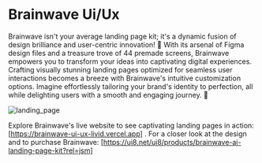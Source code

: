 # Brainwave Ui/Ux
Brainwave isn't your average landing page kit; it's a dynamic fusion of design brilliance and user-centric innovation! 🌟 With its arsenal of Figma design files and a treasure trove of 44 premade screens, Brainwave empowers you to transform your ideas into captivating digital experiences. Crafting visually stunning landing pages optimized for seamless user interactions becomes a breeze with Brainwave's intuitive customization options. Imagine effortlessly tailoring your brand's identity to perfection, all while delighting users with a smooth and engaging journey. 💼

![landing_page](https://github.com/kh-mahmoud/Brainwave-Ui-Ux/assets/97807779/26957feb-0dd0-4305-b04e-6a9fb9bf950b)


Explore Brainwave's live website to see captivating landing pages in action: [https://brainwave-ui-ux-livid.vercel.app] .
For a closer look at the design and to purchase Brainwave: [https://ui8.net/ui8/products/brainwave-ai-landing-page-kit?rel=jsm]







 
